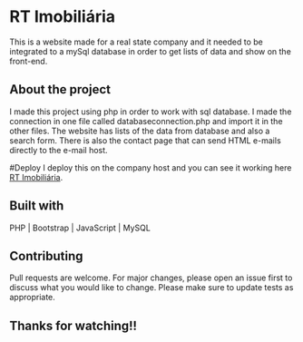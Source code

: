 # RT Imobiliária
This is a website made for a real state company and it needed to be integrated to a mySql database in order to get lists of data and show on the front-end.

## About the project
I made this project using php in order to work with sql database. I made the connection in one file called databaseconnection.php and import it in the other files. The website has lists of the data from database and also a search form.
There is also the contact page that can send HTML e-mails directly to the e-mail host.

#Deploy
I deploy this on the company host and you can see it working here [RT Imobiliária](https://rtimobi.com/site).

## Built with
PHP | Bootstrap | JavaScript | MySQL

## Contributing
Pull requests are welcome. For major changes, please open an issue first to discuss what you would like to change.
Please make sure to update tests as appropriate.

## Thanks for watching!!
